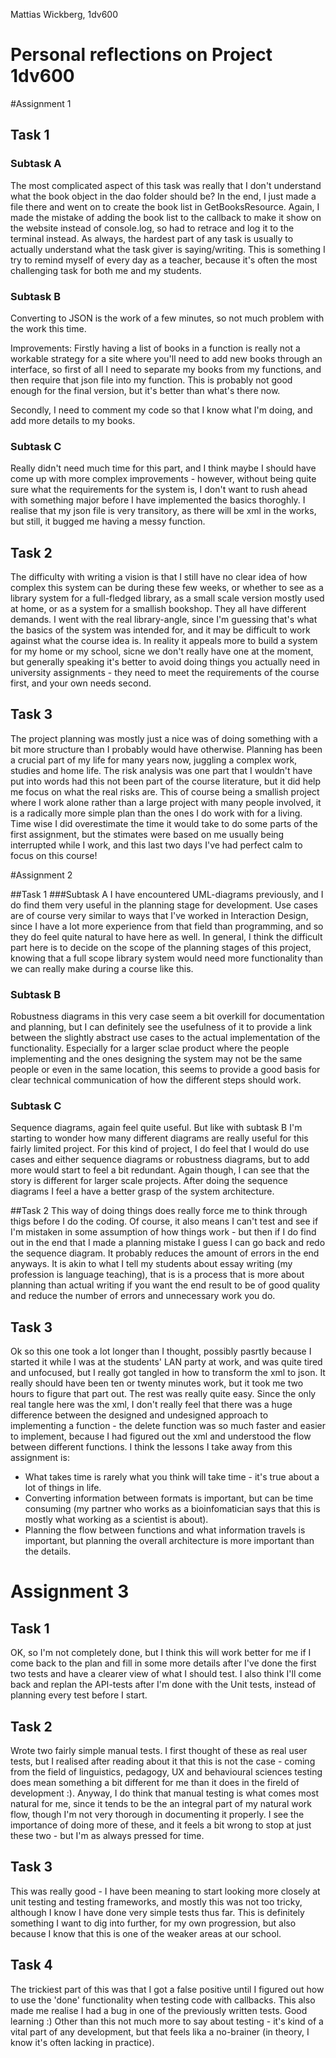 Mattias Wickberg,
1dv600

# Personal reflections on Project 1dv600
#Assignment 1
## Task 1
### Subtask A

The most complicated aspect of this task was really that I don't understand what the book object in the dao folder should be? In the end, I just made a file there and went on to create the book list in GetBooksResource. Again, I made the mistake of adding the book list to the callback to make it show on the website instead of console.log, so had to retrace and log it to the terminal instead. As always, the hardest part of any task is usually to actually understand what the task giver is saying/writing. This is something I try to remind myself of every day as a teacher, because it's often the most challenging task for both me and my students. 

### Subtask B

Converting to JSON is the work of a few minutes, so not much problem with the work this time. 

Improvements: Firstly having a list of books in a function is really not a workable strategy for a site where you'll need to add new books through an interface, so first of all I need to separate my books from my functions, and then require that json file into my function. This is probably not good enough for the final version, but it's better than what's there now. 

Secondly, I need to comment my code so that I know what I'm doing, and add more details to my books.

### Subtask C
Really didn't need much time for this part, and I think maybe I should have come up with more complex improvements - however, without being quite sure what the requirements for the system is, I don't want to rush ahead with something major before I have implemented the basics thoroghly. I realise that my json file is very transitory, as there will be xml in the works, but still, it bugged me having a messy function.

## Task 2
The difficulty with writing a vision is that I still have no clear idea of how complex this system can be during these few weeks, or whether to see as a library system for a full-fledged library, as a small scale version mostly used at home, or as a system for a smallish bookshop. They all have different demands. I went with the real library-angle, since I'm guessing that's what the basics of the system was intended for, and it may be difficult to work against what the course idea is. In reality it appeals more to build a system for my home or my school, sicne we don't really have one at the moment, but generally speaking it's better to avoid doing things you actually need in university assignments - they need to meet the requirements of the course first, and your own needs second. 

## Task 3 

The project planning was mostly just a nice was of doing something with a bit more structure than I probably would have otherwise. Planning has been a crucial part of my life for many years now, juggling a complex work, studies and home life. The risk analysis was one part that I wouldn't have put into words had this not been part of the course literature, but it did help me focus on what the real risks are. This of course being a smallish project where I work alone rather than a large project with many people involved, it is a radically more simple plan than the ones I do work with for a living. Time wise I did overestimate the time it would take to do some parts of the first assignment, but the stimates were based on me usually being interrupted while I work, and this last two days I've had perfect calm to focus on this course!

#Assignment 2

##Task 1
###Subtask A
I have encountered UML-diagrams previously, and I do find them very useful in the planning stage for development. Use cases are of course very similar to ways that I've worked in Interaction Design, since I have a lot more experience from that field than programming, and so they do feel quite natural to have here as well. In general, I think the difficult part here is to decide on the scope of the planning stages of this project, knowing that a full scope library system would need more functionality than we can really make during a course like this. 

### Subtask B
Robustness diagrams in this very case seem a bit overkill for documentation and planning, but I can definitely see the usefulness of it to provide a link between the slightly abstract use cases to the actual implementation of the functionality. Especially for a larger sclae product where the people implementing and the ones designing the system may not be the same people or even in the same location, this seems to provide a good basis for clear technical communication of how the different steps should work. 

### Subtask C
Sequence diagrams, again feel quite useful. But like with subtask B I'm starting to wonder how many different diagrams are really useful for this fairly limited project. For this kind of project, I do feel that I would do use cases and either sequence diagrams or robustness diagrams, but to add more would start to feel a bit redundant. Again though, I can see that the story is different for larger scale projects. After doing the sequence diagrams I feel a have a better grasp of the system architecture. 

##Task 2
This way of doing things does really force me to think through thigs before I do the coding. Of course, it also means I can't test and see if I'm mistaken in some assumption of how things work - but then if I do find out in the end that I made a planning mistake I guess I can go back and redo the sequence diagram. It probably reduces the amount of errors in the end anyways. It is akin to what I tell my students about essay writing (my profession is language teaching), that is is a process that is more about planning than actual writing if you want the end result to be of good quality and reduce the number of errors and unnecessary work you do. 

## Task 3
Ok so this one took a lot longer than I thought, possibly pasrtly because I started it while I was at the students' LAN party at work, and was quite tired and unfocused, but I really got tangled in how to transform the xml to json. It really should have been ten or twenty minutes work, but it took me two hours to figure that part out. The rest was really quite easy. Since the only real tangle here was the xml, I don't really feel that there was a huge difference between the designed and undesigned approach to implementing a function - the delete function was so much faster and easier to implement, because I had figured out the xml and understood the flow between different functions. I think the lessons I take away from this assignment is:
* What takes time is rarely what you think will take time - it's true about a lot of things in life.
* Converting information between formats is important, but can be time consuming (my partner who works as a bioinfomatician says that this is mostly what working as a scientist is about).
* Planning the flow between functions and what information travels is important, but planning the overall architecture is more important than the details.


# Assignment 3

## Task 1
OK, so I'm not completely done, but I think this will work better for me if I come back to the plan and fill in some more details after I've done the first two tests and have a clearer view of what I should test. I also think I'll come back and replan the API-tests after I'm done with the Unit tests, instead of planning every test before I start.

## Task 2
Wrote two fairly simple manual tests. I first thought of these as real user tests, but I realised after reading about it that this is not the case - coming from the field of linguistics, pedagogy, UX and behavioural sciences testing does mean something a bit different for me than it does in the fireld of development :). Anyway, I do think that manual testing is what comes most natural for me, since it tends to be the an integral part of my natural work flow, though I'm not very thorough in documenting it properly. I see the importance of doing more of these, and it feels a bit wrong to stop at just these two - but I'm as always pressed for time.

## Task 3
This was really good - I have been meaning to start looking more closely at unit testing and testing frameworks, and mostly this was not too tricky, although I know I have done very simple tests thus far. This is definitely something I want to dig into further, for my own progression, but also because I know that this is one of the weaker areas at our school. 

## Task 4
The trickiest part of this was that I got a false positive until I figured out how to use the 'done' functionality when testing code with callbacks. This also made me realise I had a bug in one of the previously written tests. Good learning :) Other than this not much more to say about testing - it's kind of a vital part of any development, but that feels lika a no-brainer (in theory, I know it's often lacking in practice). 
